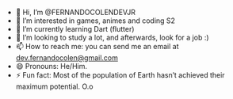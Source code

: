 - 👋 Hi, I’m @FERNANDOCOLENDEVJR
- 👀 I’m interested in games, animes and coding S2
- 🌱 I’m currently learning Dart (flutter)
- 💞️ I’m looking to study a lot, and afterwards, look for a job :)
- 📫 How to reach me: you can send me an email at dev.fernandocolen@gmail.com
- 😄 Pronouns: He/Him.
- ⚡ Fun fact: Most of the population of Earth hasn’t achieved their maximum potential. O.o

<!---
FERNANDOCOLENDEVJR/FERNANDOCOLENDEVJR is a ✨ special ✨ repository because its `README.md` (this file) appears on your GitHub profile.
You can click the Preview link to take a look at your changes.
--->
